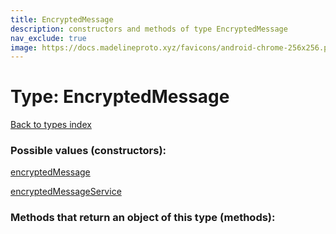 ```yaml
---
title: EncryptedMessage
description: constructors and methods of type EncryptedMessage
nav_exclude: true
image: https://docs.madelineproto.xyz/favicons/android-chrome-256x256.png
---
```

# Type: EncryptedMessage
[Back to types index](index.html)



### Possible values (constructors):

[encryptedMessage](/API_docs/constructors/encryptedMessage.html)  

[encryptedMessageService](/API_docs/constructors/encryptedMessageService.html)  



### Methods that return an object of this type (methods):



